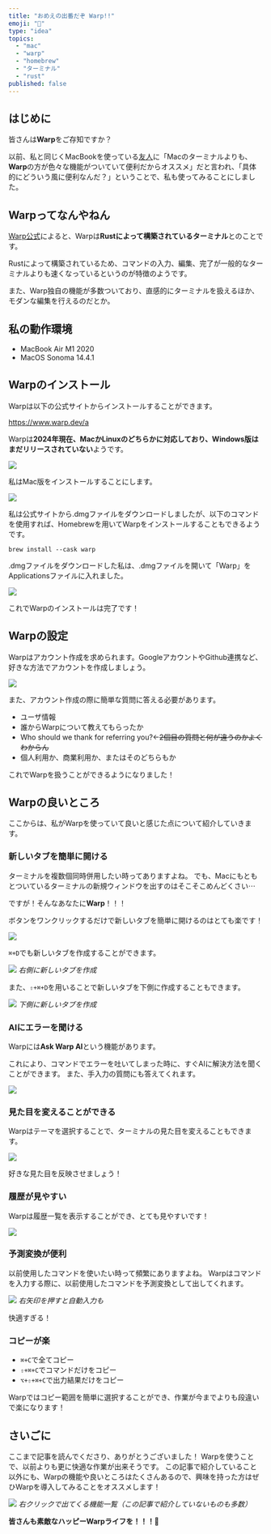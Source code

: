 ```yaml
---
title: "おめえの出番だぞ Warp!!"
emoji: "🍚"
type: "idea"
topics:
  - "mac"
  - "warp"
  - "homebrew"
  - "ターミナル"
  - "rust"
published: false
---
```


## はじめに

皆さんは**Warp**をご存知ですか？

以前、私と同じくMacBookを使っている[友人](https://zenn.dev/niyu)に「Macのターミナルよりも、**Warp**の方が色々な機能がついていて便利だからオススメ」だと言われ、「具体的にどういう風に便利なんだ？」ということで、私も使ってみることにしました。

## Warpってなんやねん

[Warp公式](https://www.warp.dev/a)によると、Warpは**Rustによって構築されているターミナル**とのことです。

Rustによって構築されているため、コマンドの入力、編集、完了が一般的なターミナルよりも速くなっているというのが特徴のようです。

また、Warp独自の機能が多数ついており、直感的にターミナルを扱えるほか、モダンな編集を行えるのだとか。

## 私の動作環境

- MacBook Air M1 2020
- MacOS Sonoma 14.4.1

## Warpのインストール

Warpは以下の公式サイトからインストールすることができます。

https://www.warp.dev/a

Warpは**2024年現在、MacかLinuxのどちらかに対応しており、Windows版はまだリリースされていない**ようです。

![](/images/sankaku11/warp1.png)

私はMac版をインストールすることにします。

![](/images/sankaku11/warp2.png)

私は公式サイトから.dmgファイルをダウンロードしましたが、以下のコマンドを使用すれば、Homebrewを用いてWarpをインストールすることもできるようです。

```
brew install --cask warp
```

.dmgファイルをダウンロードした私は、.dmgファイルを開いて「Warp」をApplicationsファイルに入れました。

![](/images/sankaku11/warp3.png)

これでWarpのインストールは完了です！

## Warpの設定

Warpはアカウント作成を求められます。GoogleアカウントやGithub連携など、好きな方法でアカウントを作成しましょう。

![](/images/sankaku11/warp4.png)

また、アカウント作成の際に簡単な質問に答える必要があります。
- ユーザ情報
- 誰からWarpについて教えてもらったか
- Who should we thank for referring you?←~~2個目の質問と何が違うのかよくわからん~~
- 個人利用か、商業利用か、またはそのどちらもか

これでWarpを扱うことができるようになりました！

## Warpの良いところ

ここからは、私がWarpを使っていて良いと感じた点について紹介していきます。

### 新しいタブを簡単に開ける

ターミナルを複数個同時併用したい時ってありますよね。
でも、Macにもともとついているターミナルの新規ウィンドウを出すのはそこそこめんどくさい⋯

ですが！そんなあなたに**Warp**！！！

ボタンをワンクリックするだけで新しいタブを簡単に開けるのはとても楽です！

![](/images/sankaku11/warp7.png)

`⌘+D`でも新しいタブを作成することができます。

![](/images/sankaku11/warp11.png)
*右側に新しいタブを作成*

また、`⇧+⌘+D`を用いることで新しいタブを下側に作成することもできます。

![](/images/sankaku11/warp6.png)
*下側に新しいタブを作成*

### AIにエラーを聞ける

Warpには**Ask Warp AI**という機能があります。

これにより、コマンドでエラーを吐いてしまった時に、すぐAIに解決方法を聞くことができます。
また、手入力の質問にも答えてくれます。

![](/images/sankaku11/warp8.png)

### 見た目を変えることができる

Warpはテーマを選択することで、ターミナルの見た目を変えることもできます。

![](/images/sankaku11/warp12.png)

好きな見た目を反映させましょう！

### 履歴が見やすい

Warpは履歴一覧を表示することができ、とても見やすいです！

![](/images/sankaku11/warp9.png)

### 予測変換が便利

以前使用したコマンドを使いたい時って頻繁にありますよね。
Warpはコマンドを入力する際に、以前使用したコマンドを予測変換として出してくれます。

![](/images/sankaku11/warp10.png)
*右矢印を押すと自動入力も*

快適すぎる！

### コピーが楽

- `⌘+C`で全てコピー
- `⇧+⌘+C`でコマンドだけをコピー
- `⌥+⇧+⌘+C`で出力結果だけをコピー

Warpではコピー範囲を簡単に選択することができ、作業が今までよりも段違いで楽になります！

## さいごに
ここまで記事を読んでくださり、ありがとうございました！
Warpを使うことで、以前よりも更に快適な作業が出来そうです。
この記事で紹介していること以外にも、Warpの機能や良いところはたくさんあるので、興味を持った方はぜひWarpを導入してみることをオススメします！

![](/images/sankaku11/warp5.png)
*右クリックで出てくる機能一覧（この記事で紹介していないものも多数）*

**皆さんも素敵なハッピーWarpライフを！！！🌸**
